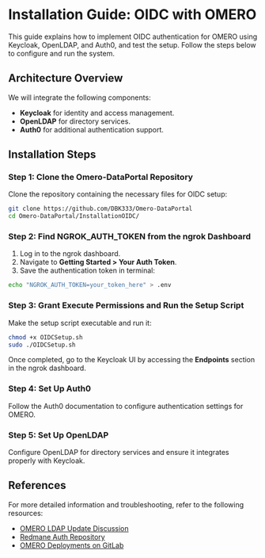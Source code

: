 # Installation Guide: OIDC with OMERO

This guide explains how to implement OIDC authentication for OMERO using Keycloak, OpenLDAP, and Auth0, and test the setup. Follow the steps below to configure and run the system.

## Architecture Overview
We will integrate the following components:
- **Keycloak** for identity and access management.
- **OpenLDAP** for directory services.
- **Auth0** for additional authentication support.

## Installation Steps

### Step 1: Clone the Omero-DataPortal Repository
Clone the repository containing the necessary files for OIDC setup:

```bash
git clone https://github.com/DBK333/Omero-DataPortal
cd Omero-DataPortal/InstallationOIDC/
```

### Step 2: Find NGROK_AUTH_TOKEN from the ngrok Dashboard
1. Log in to the ngrok dashboard.
2. Navigate to **Getting Started > Your Auth Token**.
3. Save the authentication token in terminal:

```bash
echo "NGROK_AUTH_TOKEN=your_token_here" > .env
```

### Step 3: Grant Execute Permissions and Run the Setup Script
Make the setup script executable and run it:

```bash
chmod +x OIDCSetup.sh
sudo ./OIDCSetup.sh
```

Once completed, go to the Keycloak UI by accessing the **Endpoints** section in the ngrok dashboard.

### Step 4: Set Up Auth0
Follow the Auth0 documentation to configure authentication settings for OMERO.

### Step 5: Set Up OpenLDAP
Configure OpenLDAP for directory services and ensure it integrates properly with Keycloak.

## References
For more detailed information and troubleshooting, refer to the following resources:

- [OMERO LDAP Update Discussion](https://forum.image.sc/t/update-ldap-from-omero/64070/29)
- [Redmane Auth Repository](https://github.com/varshithmee/redmane-auth/)
- [OMERO Deployments on GitLab](https://gitlab.in2p3.fr/fbi-data/websites/OmeroDeployments)

